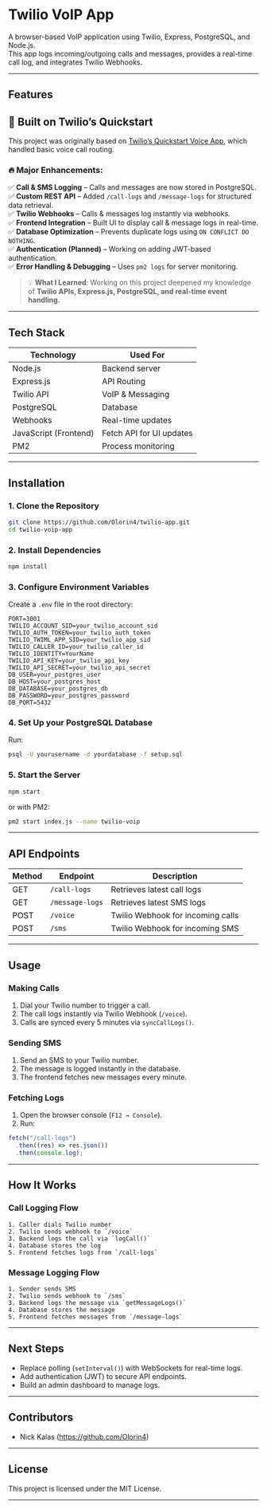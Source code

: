 # Twilio VoIP App

A browser-based VoIP application using Twilio, Express, PostgreSQL, and Node.js.  
This app logs incoming/outgoing calls and messages, provides a real-time call log, and integrates Twilio Webhooks.

---

## Features

## 📌 Built on Twilio’s Quickstart

This project was originally based on [Twilio’s Quickstart Voice App](https://github.com/twilio/voice-quickstart-node), which handled basic voice call routing.

### 🔥 Major Enhancements:

✅ **Call & SMS Logging** – Calls and messages are now stored in PostgreSQL.  
✅ **Custom REST API** – Added `/call-logs` and `/message-logs` for structured data retrieval.  
✅ **Twilio Webhooks** – Calls & messages log instantly via webhooks.  
✅ **Frontend Integration** – Built UI to display call & message logs in real-time.  
✅ **Database Optimization** – Prevents duplicate logs using `ON CONFLICT DO NOTHING`.  
✅ **Authentication (Planned)** – Working on adding JWT-based authentication.  
✅ **Error Handling & Debugging** – Uses `pm2 logs` for server monitoring.

> 💡 **What I Learned**: Working on this project deepened my knowledge of **Twilio APIs, Express.js, PostgreSQL, and real-time event handling.**

---

## Tech Stack

| Technology            | Used For                 |
| --------------------- | ------------------------ |
| Node.js               | Backend server           |
| Express.js            | API Routing              |
| Twilio API            | VoIP & Messaging         |
| PostgreSQL            | Database                 |
| Webhooks              | Real-time updates        |
| JavaScript (Frontend) | Fetch API for UI updates |
| PM2                   | Process monitoring       |

---

## Installation

### 1. Clone the Repository

```sh
git clone https://github.com/Olorin4/twilio-app.git
cd twilio-voip-app
```

### 2. Install Dependencies

```sh
npm install
```

### 3. Configure Environment Variables

Create a `.env` file in the root directory:

```
PORT=3001
TWILIO_ACCOUNT_SID=your_twilio_account_sid
TWILIO_AUTH_TOKEN=your_twilio_auth_token
TWILIO_TWIML_APP_SID=your_twilio_app_sid
TWILIO_CALLER_ID=your_twilio_caller_id
TWILIO_IDENTITY=YourName
TWILIO_API_KEY=your_twilio_api_key
TWILIO_API_SECRET=your_twilio_api_secret
DB_USER=your_postgres_user
DB_HOST=your_postgres_host
DB_DATABASE=your_postgres_db
DB_PASSWORD=your_postgres_password
DB_PORT=5432
```

### 4. Set Up your PostgreSQL Database

Run:

```sh
psql -U yourusername -d yourdatabase -f setup.sql
```

### 5. Start the Server

```sh
npm start
```

or with PM2:

```sh
pm2 start index.js --name twilio-voip
```

---

## API Endpoints

| Method | Endpoint        | Description                       |
| ------ | --------------- | --------------------------------- |
| GET    | `/call-logs`    | Retrieves latest call logs        |
| GET    | `/message-logs` | Retrieves latest SMS logs         |
| POST   | `/voice`        | Twilio Webhook for incoming calls |
| POST   | `/sms`          | Twilio Webhook for incoming SMS   |

---

## Usage

### Making Calls

1. Dial your Twilio number to trigger a call.
2. The call logs instantly via Twilio Webhook (`/voice`).
3. Calls are synced every 5 minutes via `syncCallLogs()`.

### Sending SMS

1. Send an SMS to your Twilio number.
2. The message is logged instantly in the database.
3. The frontend fetches new messages every minute.

### Fetching Logs

1. Open the browser console (`F12 → Console`).
2. Run:

```javascript
fetch("/call-logs")
  .then((res) => res.json())
  .then(console.log);
```

---

## How It Works

### Call Logging Flow

```
1. Caller dials Twilio number
2. Twilio sends webhook to `/voice`
3. Backend logs the call via `logCall()`
4. Database stores the log
5. Frontend fetches logs from `/call-logs`
```

### Message Logging Flow

```
1. Sender sends SMS
2. Twilio sends webhook to `/sms`
3. Backend logs the message via `getMessageLogs()`
4. Database stores the message
5. Frontend fetches messages from `/message-logs`
```

---

## Next Steps

- Replace polling (`setInterval()`) with WebSockets for real-time logs.
- Add authentication (JWT) to secure API endpoints.
- Build an admin dashboard to manage logs.

---

## Contributors

- Nick Kalas (https://github.com/Olorin4)

---

## License

This project is licensed under the MIT License.

---
